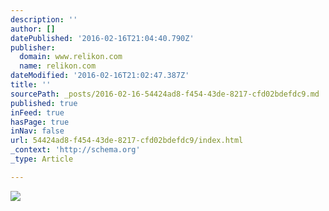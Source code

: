 ```yaml
---
description: ''
author: []
datePublished: '2016-02-16T21:04:40.790Z'
publisher:
  domain: www.relikon.com
  name: relikon.com
dateModified: '2016-02-16T21:02:47.387Z'
title: ''
sourcePath: _posts/2016-02-16-54424ad8-f454-43de-8217-cfd02bdefdc9.md
published: true
inFeed: true
hasPage: true
inNav: false
url: 54424ad8-f454-43de-8217-cfd02bdefdc9/index.html
_context: 'http://schema.org'
_type: Article

---
```

![](http://www.relikon.com/assets/images/digi-thron21606x978-168.jpg)